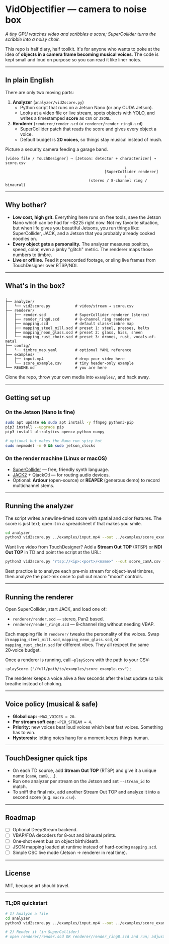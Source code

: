 # VidObjectifier — camera to noise box

*A tiny GPU watches video and scribbles a score; SuperCollider turns the scribble into a noisy choir.*

This repo is half diary, half toolkit.  It's for anyone who wants to poke at the
idea of **objects in a camera frame becoming musical voices**.  The code is kept
small and loud on purpose so you can read it like liner notes.

---

## In plain English

There are only two moving parts:

1. **Analyzer** (`analyzer/vid2score.py`)
   - Python script that runs on a Jetson Nano (or any CUDA Jetson).
   - Looks at a video file or live stream, spots objects with YOLO, and writes a
     timestamped **score** as `CSV` or `JSONL`.
2. **Renderer** (`renderer/render.scd` or `renderer/render_ring8.scd`)
   - SuperCollider patch that reads the score and gives every object a voice.
   - Default budget is **20 voices**, so things stay musical instead of mush.

Picture a security camera feeding a garage band.

```
[video file / TouchDesigner] → [Jetson: detector + characterizer] → score.csv
                                                     ↓
                                            [SuperCollider renderer]
                                                     ↓
                                     (stereo / 8‑channel ring / binaural)
```

---

## Why bother?

- **Low cost, high grit.** Everything here runs on free tools, save the Jetson
  Nano which can be had for ~$225 right now. Not my favorite situation, but 
  when life gives you beautiful Jetsons, you run things like: SuperCollider, 
  JACK, and a Jetson that you probably already cooked noodles on.
- **Every object gets a personality.** The analyzer measures position, speed,
  color, even a janky "glitch" metric.  The renderer maps those numbers to
  timbre.
- **Live or offline.** Feed it prerecorded footage, or sling live frames from
  TouchDesigner over RTSP/NDI.

---

## What's in the box?

```
.
├── analyzer/
│   └── vid2score.py           # video/stream → score.csv
├── renderer/
│   ├── render.scd             # SuperCollider renderer (stereo)
│   ├── render_ring8.scd       # 8‑channel ring renderer
│   ├── mapping.scd            # default class→timbre map
│   ├── mapping_steel_mill.scd # preset 1: steel, presses, belts
│   ├── mapping_neon_glass.scd # preset 2: glass, hiss, sheen
│   └── mapping_rust_choir.scd # preset 3: drones, rust, vocals-of-metal
├── config/
│   └── timbre_map.yaml        # optional YAML reference
├── examples/
│   ├── input.mp4              # drop your video here
│   └── score_example.csv      # tiny header-only example
└── README.md                  # you are here
```

Clone the repo, throw your own media into `examples/`, and hack away.

---

## Getting set up

### On the Jetson (Nano is fine)

```bash
sudo apt update && sudo apt install -y ffmpeg python3-pip
pip3 install --upgrade pip
pip3 install ultralytics opencv-python numpy

# optional but makes the Nano run spicy hot
sudo nvpmodel -m 0 && sudo jetson_clocks
```

### On the render machine (Linux or macOS)

- [SuperCollider](https://supercollider.github.io/) — free, friendly synth
  language.
- [JACK2](https://jackaudio.org/) + QjackCtl — for routing audio devices.
- Optional: **Ardour** (open-source) or **REAPER** (generous demo) to record
  multichannel stems.

---

## Running the analyzer

The script writes a newline‑timed score with spatial and color features.  The
score is just text; open it in a spreadsheet if that makes you smile.

```bash
cd analyzer
python3 vid2score.py ../examples/input.mp4 --out ../examples/score_example.csv --stream_id camA
```

Want live video from TouchDesigner?  Add a **Stream Out TOP** (RTSP) or **NDI
Out TOP** in TD and point the script at the URL:

```bash
python3 vid2score.py "rtsp://<ip>:<port>/<name>" --out score_camA.csv --stream_id camA
```

Best practice is to analyze each pre‑mix stream for object‑level timbres, then
analyze the post‑mix once to pull out macro "mood" controls.

---

## Running the renderer

Open SuperCollider, start JACK, and load one of:

- `renderer/render.scd` — stereo, Pan2 based.
- `renderer/render_ring8.scd` — 8‑channel ring without needing VBAP.

Each mapping file in `renderer/` tweaks the personality of the voices.  Swap in
`mapping_steel_mill.scd`, `mapping_neon_glass.scd`, or `mapping_rust_choir.scd`
for different vibes.  They all respect the same 20‑voice budget.

Once a renderer is running, call `~playScore` with the path to your CSV:

```supercollider
~playScore.("/full/path/to/examples/score_example.csv");
```

The renderer keeps a voice alive a few seconds after the last update so tails
breathe instead of choking.

---

## Voice policy (musical & safe)

- **Global cap:** `~MAX_VOICES = 20`.
- **Per stream soft cap:** `~PER_STREAM = 4`.
- **Priority:** new voices beat loud voices which beat fast voices.  Something
  has to win.
- **Hysteresis:** letting notes hang for a moment keeps things human.

---

## TouchDesigner quick tips

- On each TD source, add **Stream Out TOP** (RTSP) and give it a unique name
  (`camA`, `camB`, ...).
- Run one analyzer per stream on the Jetson and set `--stream_id` to match.
- To sniff the final mix, add another Stream Out TOP and analyze it into a
  second score (e.g. `macro.csv`).

---

## Roadmap

- [ ] Optional DeepStream backend.
- [ ] VBAP/FOA decoders for 8‑out and binaural prints.
- [ ] One‑shot event bus on object birth/death.
- [ ] JSON mapping loaded at runtime instead of hard‑coding `mapping.scd`.
- [ ] Simple OSC live mode (Jetson → renderer in real time).

---

## License

MIT, because art should travel.

---

### TL;DR quickstart

```bash
# 1) Analyze a file
cd analyzer
python3 vid2score.py ../examples/input.mp4 --out ../examples/score_example.csv --stream_id camA

# 2) Render it (in SuperCollider)
# open renderer/render.scd OR renderer/render_ring8.scd and run; adjust path in ~playScore
```

